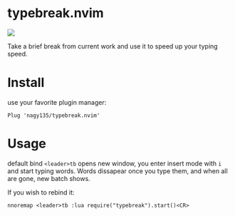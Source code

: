 # typebreak.nvim

![](https://tokei.rs/b1/github/nagy135/typebreak.nvim?category=code)

Take a brief break from current work and use it to speed up your typing speed.

# Install

use your favorite plugin manager:

```
Plug 'nagy135/typebreak.nvim'
```

# Usage

default bind `<leader>tb` opens new window, you enter insert mode with `i` and start typing words.
Words dissapear once you type them, and when all are gone, new batch shows.

If you wish to rebind it:
```
nnoremap <leader>tb :lua require("typebreak").start()<CR>
```
